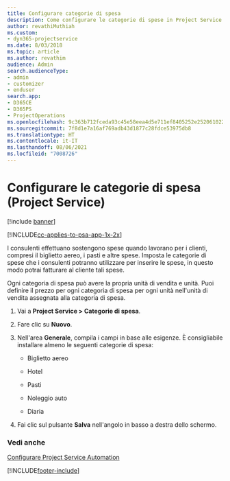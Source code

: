 ```yaml
---
title: Configurare categorie di spesa
description: Come configurare le categorie di spese in Project Service
author: revathiMuthiah
ms.custom:
- dyn365-projectservice
ms.date: 8/03/2018
ms.topic: article
ms.author: revathim
audience: Admin
search.audienceType:
- admin
- customizer
- enduser
search.app:
- D365CE
- D365PS
- ProjectOperations
ms.openlocfilehash: 9c363b712fceda93c45e58eea4d5e711ef8405252e252061022590bdc506691c
ms.sourcegitcommit: 7f8d1e7a16af769adb43d1877c28fdce53975db8
ms.translationtype: HT
ms.contentlocale: it-IT
ms.lasthandoff: 08/06/2021
ms.locfileid: "7008726"
---
```

# <a name="configure-expense-categories-project-service"></a>Configurare le categorie di spesa (Project Service)

[!include [banner](../includes/psa-now-project-operations.md)]

[!INCLUDE[cc-applies-to-psa-app-1x-2x](../includes/cc-applies-to-psa-app-1x-2x.md)]

I consulenti effettuano sostengono spese quando lavorano per i clienti, compresi il biglietto aereo, i pasti e altre spese. Imposta le categorie di spese che i consulenti potranno utilizzare per inserire le spese, in questo modo potrai fatturare al cliente tali spese.  
  
Ogni categoria di spesa può avere la propria unità di vendita e unità. Puoi definire il prezzo per ogni categoria di spesa per ogni unità nell'unità di vendita assegnata alla categoria di spesa.  
  
1.  Vai a **Project Service > Categorie di spesa**.  
  
2.  Fare clic su **Nuovo**.  
  
3.  Nell'area **Generale**, compila i campi in base alle esigenze. È consigliabile installare almeno le seguenti categorie di spesa:  
  
    -   Biglietto aereo  
  
    -   Hotel  
  
    -   Pasti  
  
    -   Noleggio auto  
  
    -   Diaria  
  
4.  Fai clic sul pulsante **Salva** nell'angolo in basso a destra dello schermo.  
  
### <a name="see-also"></a>Vedi anche  
 [Configurare Project Service Automation](../psa/configure.md)


[!INCLUDE[footer-include](../includes/footer-banner.md)]